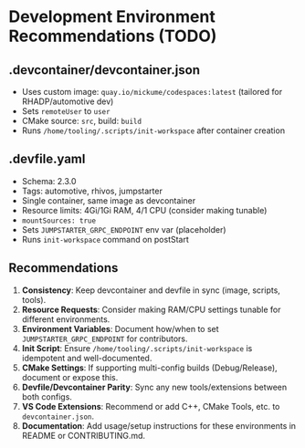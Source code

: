 # Development Environment Recommendations (TODO)

## .devcontainer/devcontainer.json
- Uses custom image: `quay.io/mickume/codespaces:latest` (tailored for RHADP/automotive dev)
- Sets `remoteUser` to `user`
- CMake source: `src`, build: `build`
- Runs `/home/tooling/.scripts/init-workspace` after container creation

## .devfile.yaml
- Schema: 2.3.0
- Tags: automotive, rhivos, jumpstarter
- Single container, same image as devcontainer
- Resource limits: 4Gi/1Gi RAM, 4/1 CPU (consider making tunable)
- `mountSources: true`
- Sets `JUMPSTARTER_GRPC_ENDPOINT` env var (placeholder)
- Runs `init-workspace` command on postStart

## Recommendations
1. **Consistency**: Keep devcontainer and devfile in sync (image, scripts, tools).
2. **Resource Requests**: Consider making RAM/CPU settings tunable for different environments.
3. **Environment Variables**: Document how/when to set `JUMPSTARTER_GRPC_ENDPOINT` for contributors.
4. **Init Script**: Ensure `/home/tooling/.scripts/init-workspace` is idempotent and well-documented.
5. **CMake Settings**: If supporting multi-config builds (Debug/Release), document or expose this.
6. **Devfile/Devcontainer Parity**: Sync any new tools/extensions between both configs.
7. **VS Code Extensions**: Recommend or add C++, CMake Tools, etc. to `devcontainer.json`.
8. **Documentation**: Add usage/setup instructions for these environments in README or CONTRIBUTING.md.
